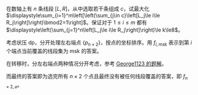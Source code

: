 在数轴上有 $n$ 条线段 $[L,R]$，从中选取若干条组成 $c$，试最大化 $\displaystyle\sum_{i=1}^m\left[\left(\sum_{j\in c}\left[L_j\le i\le R_j\right]\right)\bmod2=1\right]$。保证对于 $1\le i\le m$ 都有 $\displaystyle\left(\sum_{j=1}^n\left[L_j\le i\le R_j\right]\right)\le k\le8$。

考虑状压 dp，分开处理左右端点 $\{p_{n\times2}\}$，按点的坐标排序。用 $f_{i,\text{msk}}$ 表示到第 $i$ 个端点当前覆盖的线段集为 $\text{msk}$ 的答案。

在转移时，分左右端点两种情况分开考虑，参考 [George1123 的题解](https://www.luogu.com.cn/article/rs5029y4)。

而最终的答案即为选完所有 $n\times2$ 个点且最终没有被任何线段覆盖的答案，即 $f_{n\times2,\varnothing}$。